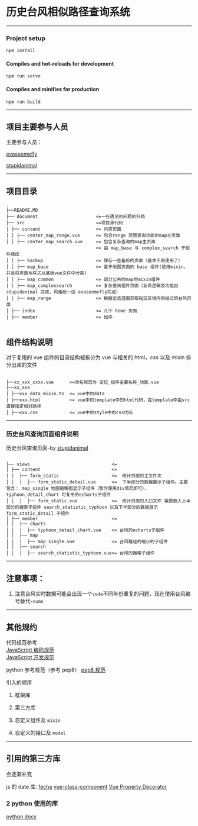 # 历史台风相似路径查询系统

---

### Project setup

```
npm install
```

#### Compiles and hot-reloads for development

```
npm run serve
```

#### Compiles and minifies for production

```
npm run build
```

---

## 项目主要参与人员

主要参与人员：

[evaseemefly](https://github.com/evaseemefly)

[stupidanimal](https://github.com/stupidanimal)

---

## 项目目录

<pre><code>.
├──README.MD  
├── document                      <=一些遇见的问题的归档 
├── src                           <=项目源代码  
│ ├── content                     <= 内容页面  
│ │ ├── center_map_range.vue      <= 包含range 范围查询功能的map主页面
│ │ ├── center_map_search.vue     <= 包含复杂查询的map主页面
                                  <= 由 map_base 与 complex_search 子组件组成
│ │ ├── backup                    <= 保存一些备份的页面（基本不再使用了）
│ │ ├── map_base                  <= 基于地图页面的 base 组件(使用mixin，并且将页面与样式从基础vue文件中分离)
│ │ ├── map_common                <= 部分公共的map的mixin组件
│ │ ├── map_complexsearch         <= 复杂查询组件页面（业务逻辑及功能由 stupidanimal 完成，风格统一由 evaseemefly完成）
│ │ ├── map_range                 <= 根据全选范围获取指定区域内的经过的台风页面
│ ├── index                       <= 几个 home 页面  
│ ├── member                      <= 组件

</code></pre>

</details>

## 组件结构说明

对于复用的 vue 组件的目录结构被拆分为 vue 与相关的 html，css 以及 mixin 拆分出来的文件

<pre><code>
├──xx_xxx_xxxx.vue      <=命名规范为 定位_组件主要名称_功能.vue  
├──xx_xxx
│ ├──xxx_data_mixin.ts  <= vue中的data
│ ├──xxx.html           <= vue中的template中的html代码，在template中由src直接指定相对路径
│ ├──xxx.css            <= vue中的style中的css代码
</code></pre>

---
### 历史台风查询页面组件说明  
历史台风查询页面-by [stupidanimal](https://github.com/stupidanimal)

<pre><code>
├── views                               <=
│ ├── content                           <= 
│ │  ├── form_static                    <=  统计页面的主文件夹
│ │  │  ├── form_static_detail.vue      <=  下半部分的数据展示子组件。主要包含： map_single 地图缩略图显示子组件（暂时使用div填充即可）， typhoon_detail_chart 可复用的echarts子组件
│ │  │  ├── form_static.vue             <=  统计页面的入口文件 需要嵌入上半部分的搜索子组件 search_statistic_typhoon 以及下半部分的数据展示 form_static_detail 子组件
│ ├── member                            <= 
│ │  ├── charts
│ │  │  ├── typhoon_detail_chart.vue    <= 台风的echarts子组件
│ │  ├── map
│ │  │  ├── map_single.vue              <= 台风路径的缩小的子组件
│ │  ├── search
│ │  │  ├── search_statistic_typhoon.vue<= 台风的搜索子组件
</code></pre>

---

## 注意事项：

1. 注意台风实时数据可能会出现一个`code`不同年份重复的问题，现在使用台风编号替代-`numn`

---

## 其他规约

代码规范参考  
[JavaScript 编码规范](https://github.com/fex-team/styleguide/blob/master/javascript.md)  
[JavaScript 开发规范](https://juejin.im/entry/599d433cf265da24797b5c66)

python 参考规范（参考 pep8）
[pep8 规范](https://zh-google-styleguide.readthedocs.io/en/latest/google-python-styleguide/)

引入的顺序

1. 框架库
2. 第三方库

3. 自定义组件及 `mixin`
4. 自定义的接口及 `model`

---

## 引用的第三方库

会逐渐补充

js 的 date 库:
[fecha](https://github.com/taylorhakes/fecha)
[vue-class-component](https://github.com/vuejs/vue-class-component)
[Vue Property Decorator](https://github.com/kaorun343/vue-property-decorator)

### 2 python 使用的库

[python docx](https://python-docx.readthedocs.io/en/latest/)
